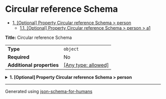# Circular reference Schema

- [1. [Optional] Property Circular reference Schema > person](#person)
  - [1.1. [Optional] Property Circular reference Schema > person > a1](#person_a1)

**Title:** Circular reference Schema

|                           |                                                                           |
| ------------------------- | ------------------------------------------------------------------------- |
| **Type**                  | `object`                                                                  |
| **Required**              | No                                                                        |
| **Additional properties** | [[Any type: allowed]](# "Additional Properties of any type are allowed.") |

<details>
<summary><strong> <a name="person"></a>1. [Optional] Property Circular reference Schema > person</strong>  

</summary>
<blockquote>

|                           |                                                                           |
| ------------------------- | ------------------------------------------------------------------------- |
| **Type**                  | `object`                                                                  |
| **Required**              | No                                                                        |
| **Additional properties** | [[Any type: allowed]](# "Additional Properties of any type are allowed.") |
| **Defined in**            | #/definitions/a                                                           |

<details>
<summary><strong> <a name="person_a1"></a>1.1. [Optional] Property Circular reference Schema > person > a1</strong>  

</summary>
<blockquote>

|                |                    |
| -------------- | ------------------ |
| **Type**       | `string`           |
| **Required**   | No                 |
| **Default**    | `"Default from c"` |
| **Defined in** | #/definitions/b    |

**Description:** Description from b

</blockquote>
</details>

</blockquote>
</details>

----------------------------------------------------------------------------------------------------------------------------
Generated using [json-schema-for-humans](https://github.com/coveooss/json-schema-for-humans)